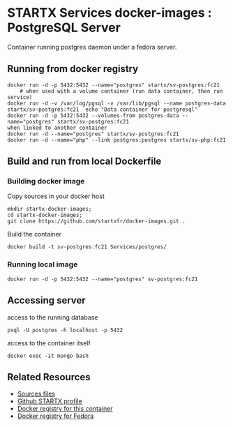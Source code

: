 # STARTX Services docker-images : PostgreSQL Server

Container running postgres daemon under a fedora server. 

## Running from docker registry

	docker run -d -p 5432:5432 --name="postgres" startx/sv-postgres:fc21
        # when used with a volume container (run data container, then run service)
	docker run -d -v /var/log/pgsql -v /var/lib/pgsql --name postgres-data startx/sv-postgres:fc21  echo "Data container for postgresql"
	docker run -d -p 5432:5432 --volumes-from postgres-data --name="postgres" startx/sv-postgres:fc21
	when linked to another container
	docker run -d --name="postgres" startx/sv-postgres:fc21
	docker run -d --name="php" --link postgres:postgres startx/sv-php:fc21

## Build and run from local Dockerfile
### Building docker image
Copy sources in your docker host 

	mkdir startx-docker-images; 
	cd startx-docker-images;
	git clone https://github.com/startxfr/docker-images.git .

Build the container

	docker build -t sv-postgres:fc21 Services/postgres/

### Running local image

	docker run -d -p 5432:5432 --name="postgres" sv-postgres:fc21

## Accessing server
access to the running database

	psql -U postgres -h localhost -p 5432

access to the container itself

	docker exec -it mongo bash

## Related Resources
* [Sources files](https://github.com/startxfr/docker-images/tree/master/Services/postgres)
* [Github STARTX profile](https://github.com/startxfr/docker-images)
* [Docker registry for this container](https://registry.hub.docker.com/u/startx/sv-postgres/)
* [Docker registry for Fedora](https://registry.hub.docker.com/u/fedora/)
